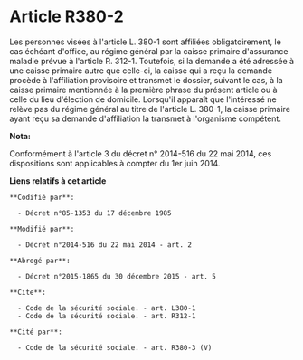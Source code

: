 # Article R380-2

Les personnes visées à l'article L. 380-1 sont affiliées obligatoirement, le cas échéant d'office, au régime général par la
caisse primaire d'assurance maladie prévue à l'article R. 312-1. Toutefois, si la demande a été adressée à une caisse
primaire autre que celle-ci, la caisse qui a reçu la demande procède à l'affiliation provisoire et transmet le dossier,
suivant le cas, à la caisse primaire mentionnée à la première phrase du présent article ou à celle du lieu d'élection de
domicile. Lorsqu'il apparaît que l'intéressé ne relève pas du régime général au titre de l'article L. 380-1, la caisse
primaire ayant reçu sa demande d'affiliation la transmet à l'organisme compétent.

**Nota:**

Conformément à l'article 3 du décret n° 2014-516 du 22 mai 2014, ces dispositions sont applicables à compter du 1er juin
2014.

**Liens relatifs à cet article**

	**Codifié par**:

	  - Décret n°85-1353 du 17 décembre 1985

	**Modifié par**:

	  - Décret n°2014-516 du 22 mai 2014 - art. 2

	**Abrogé par**:

	  - Décret n°2015-1865 du 30 décembre 2015 - art. 5

	**Cite**:

	  - Code de la sécurité sociale. - art. L380-1
	  - Code de la sécurité sociale. - art. R312-1

	**Cité par**:

	  - Code de la sécurité sociale. - art. R380-3 (V)

